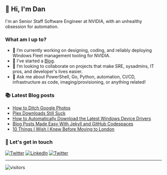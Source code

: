## 👋 Hi, I'm Dan

I'm an Senior Staff Software Engineer at NVIDIA, with an unhealthy obsession for automation.

### What am I up to?

- 🔭 I’m currently working on designing, coding, and reliably deploying Windows Fleet management tooling for NVIDIA.
- 📝 I’ve started a [Blog](https://tseknet.com).
- 🤝 I’m looking to collaborate on projects that make SRE, sysadmins, IT pros, and developer's lives easier.
- 💬 Ask me about PowerShell, Go, Python, automation, CI/CD, infrastructure as code, imaging/provisioning, or anything related!

### 📚 Latest Blog posts
<!-- BLOG-POST-LIST:START -->
- [How to Ditch Google Photos](https://tseknet.com/blog/google-photos)
- [Plex Downloads Still Suck](https://tseknet.com/blog/plex-downloads)
- [How to Automatically Download the Latest Windows Device Drivers](https://tseknet.com/blog/modeldrivers)
- [Blog Posts Made Easy With Jekyll and GitHub Codespaces](https://tseknet.com/blog/jekyll-codespaces)
- [10 Things I Wish I Knew Before Moving to London](https://tseknet.com/blog/nyc2lon)
<!-- BLOG-POST-LIST:END -->

### 📢 Let's get in touch

<a href="https://bsky.app/profile/tseknet.com" target="_blank"><img src="https://img.shields.io/badge/Bluesky-@tseknet.com-blue?logo=bluesky" alt="Twitter"></a>
<a href="https://www.linkedin.com/in/tseknet" target="_blank"><img src="https://custom-icon-badges.demolab.com/badge/TsekNet-0A66C2?logo=linkedin-white&logoColor=fff" alt="LinkedIn"></a>
<a href="mailto:dan@tskenet.com" target="_blank"><img src="https://img.shields.io/badge/%F0%9F%93%AC-Email-darkgreen" alt="Twitter"></a>

___
![visitors](https://visitor-badge.laobi.icu/badge?page_id=tseknet.tseknet)
